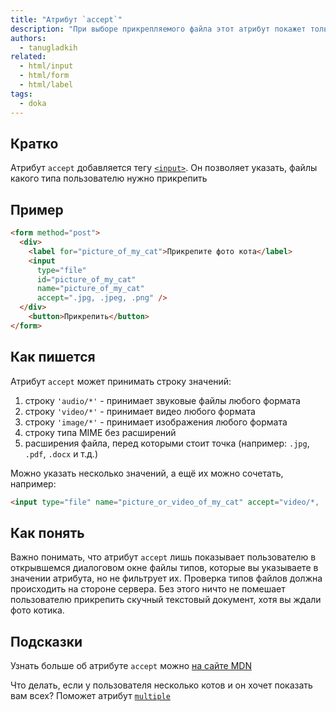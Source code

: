 ```yaml
---
title: "Атрибут `accept`"
description: "При выборе прикрепляемого файла этот атрибут покажет только разрешённые типы"
authors:
  - tanugladkih
related:
  - html/input
  - html/form
  - html/label
tags:
  - doka
---
```


## Кратко

Атрибут `accept` добавляется тегу [`<input>`](/html/input/). Он позволяет указать, файлы какого типа пользователю нужно прикрепить

## Пример

```html
<form method="post">
  <div>
    <label for="picture_of_my_cat">Прикрепите фото кота</label>
    <input
      type="file"
      id="picture_of_my_cat"
      name="picture_of_my_cat"
      accept=".jpg, .jpeg, .png" />
  </div>
    <button>Прикрепить</button>
</form>
```

## Как пишется

Атрибут `accept` может принимать строку значений:

1. строку `'audio/*'` - принимает звуковые файлы любого формата
2. строку `'video/*'` - принимает видео любого формата
3. строку `'image/*'` - принимает изображения любого формата
4. строку типа MIME без расширений
5. расширения файла, перед которыми стоит точка (например: `.jpg`, `.pdf`, `.docx` и т.д.)

Можно указать несколько значений, а ещё их можно сочетать, например:

```html
<input type="file" name="picture_or_video_of_my_cat" accept="video/*, .jpg, .jpeg, .png" />
```

## Как понять

Важно понимать, что атрибут `accept` лишь показывает пользователю в открывшемся диалоговом окне файлы типов, которые вы указываете в значении атрибута, но не фильтрует их. Проверка типов файлов должна происходить на стороне сервера. Без этого ничто не помешает пользователю прикрепить скучный текстовый документ, хотя вы ждали фото котика.

## Подсказки

Узнать больше об атрибуте `accept` можно [на сайте MDN](https://developer.mozilla.org/en-US/docs/Web/HTML/Attributes/accept)

Что делать, если у пользователя несколько котов и он хочет показать вам всех? Поможет атрибут [`multiple`](/html/multiple/)

